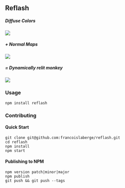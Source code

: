 ## Reflash

##### Diffuse Colors
<img src="http://francoislaberge.com/reflash/texture/monkey-diffuse.png"/>

##### + Normal Maps
<img src="http://francoislaberge.com/reflash/texture/monkey-normals.png"/>

##### = Dynamically relit monkey
<img src="http://francoislaberge.com/reflash/texture/monkey-final.png"/>

### Usage

```
npm install reflash
```

### Contributing

#### Quick Start
```
git clone git@github.com:francoislaberge/reflash.git
cd reflash
npm install
npm start
```

#### Publishing to NPM

```
npm version patch|minor|major
npm publish
git push && git push --tags
```
